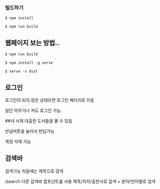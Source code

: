 ### 빌드하기
```
$ npm install

$ npm run build
```



## 웹페이지 보는 방법..

```
$ npm run build

$ npm install -g serve

$ serve -s dist
```

## 로그인

로그인이 되지 않은 상태라면 로그인 페이지로 이동

일단 아무거나 쳐도 로그인 가능.

##내 서재
대출한 도서들을 볼 수 있음

반납버튼을 눌러서 반납가능

계정 삭제 가능

## 검색바

검색기능 처음에는 제목으로 검색

/search 다른 검색바 컴포넌트를 사용 제목/저자/출판사로 검색 + 분야/언어별로 검색
